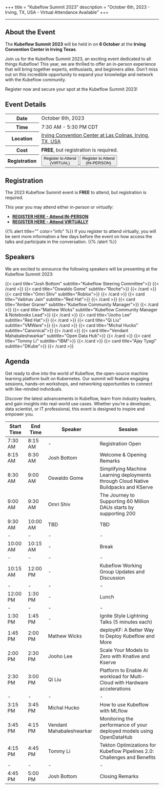 +++
title = "Kubeflow Summit 2023"
description = "October 6th, 2023 - Irving, TX, USA - Virtual Attendance Available"
+++

---

## About the Event

The __Kubeflow Summit 2023__ will be held in on __6 October__ at the __Irving Convention Center in Irving Texas__.

Join us for the Kubeflow Summit 2023, an exciting event dedicated to all things Kubeflow! 
This year, we are thrilled to offer an in-person experience that will bring together experts, enthusiasts, and beginners alike.
Don't miss out on this incredible opportunity to expand your knowledge and network with the Kubeflow community. 

Register now and secure your spot at the Kubeflow Summit 2023!

## Event Details

<div class="table-responsive">
  <table class="table table-bordered">
    <tr class="thead-light">
      <th>
        Date
      </th>
      <td>
        October 6th, 2023
      </td>
    </tr>
    <tr class="thead-light">
      <th>
        Time
      </th>
      <td>
        7:30 AM - 5:30 PM CDT
      </td>
    </tr>
    <tr class="thead-light">
      <th>
        Location
      </th>
      <td>
        <a href="https://maps.app.goo.gl/Xnf4Y1ffVLRiPNGR9">Irving Convention Center at Las Colinas, Irving, TX, USA</a>
      </td>
    </tr>
    <tr class="thead-light">
      <th>
        Cost
      </th>
      <td>
        <strong>FREE</strong>, but registration is required.
      </td>
    </tr>
    <tr class="thead-light">
      <th>
        Registration
      </th>
      <td>
        <a href="https://www.eventbrite.com/e/kubeflow-summit-2023-virtual-registration-tickets-726298186427">
          <button class="btn btn-warning py-2 px-3 mx-3 my-3">Register to Attend<br>(VIRTUAL)</button>
        </a>
        <a href="https://www.eventbrite.com/e/kubeflow-summit-2023-in-person-registration-tickets-726236511957">
          <button class="btn btn-warning py-2 px-3 mx-3 my-3">Register to Attend<br>(IN-PERSON)</button>
        </a>
      </td>
    </tr>
  </table>
</div>

## Registration

The 2023 Kubeflow Summit event is __FREE__ to attend, but registration is required.

This year you may attend either _in-person_ or _virtually_:

- [__REGISTER HERE - Attend IN-PERSON__](https://www.eventbrite.com/e/kubeflow-summit-2023-in-person-registration-tickets-726236511957)
- [__REGISTER HERE - Attend VIRTUALLY__](https://www.eventbrite.com/e/kubeflow-summit-2023-virtual-registration-tickets-726298186427)

{{% alert title="" color="info" %}}
If you register to attend virtually, you will be sent more information a few days before the event on how access the talks and participate in the conversation.
{{% /alert %}}

## Speakers

We are excited to announce the following speakers will be presenting at the Kubeflow Summit 2023:

<div class="container">
  <div class="row">
    <div class="col-auto mb-3">
      {{< card title="Josh Bottom" 
               subtitle="Kubeflow Steering Committee">}}
      {{< /card >}}
      {{< card title="Oswaldo Gome" 
               subtitle="Roche">}}
      {{< /card >}}
      {{< card title="Omri Shiv" 
               subtitle="Roblox">}}
      {{< /card >}}
      {{< card title="Vaibhav Jain" 
               subtitle="Red Hat">}}
      {{< /card >}}
      {{< card title="Amber Graner" 
               subtitle="Kubeflow Community Manager">}}
      {{< /card >}}
      {{< card title="Mathew Wicks" 
               subtitle="Kubeflow Community Manager & Notebooks Lead">}}
      {{< /card >}}
      {{< card title="Jooho Lee" 
               subtitle="Red Hat">}}
      {{< /card >}}
      {{< card title="Qi Liu" 
               subtitle="VMWare">}}
      {{< /card >}}
      {{< card title="Michal Hucko" 
               subtitle="Canonical">}}
      {{< /card >}}
      {{< card title="Vendant Mahabaleshwarkar" 
               subtitle="Open Data Hub">}}
      {{< /card >}}
      {{< card title="Tommy Li" 
               subtitle="IBM">}}
      {{< /card >}}
      {{< card title="Ajay Tyagi" 
               subtitle="DKube">}}
      {{< /card >}}
    </div>
  </div>
</div>

## Agenda

Get ready to dive into the world of Kubeflow, the open-source machine learning platform built on Kubernetes. 
Our summit will feature engaging sessions, hands-on workshops, and networking opportunities to connect with like-minded individuals.

Discover the latest advancements in Kubeflow, learn from industry leaders, and gain insights into real-world use cases. Whether you're a developer, data scientist, or IT professional, this event is designed to inspire and empower you.

| Start Time | End Time | Speaker                  | Session                                                                             |
|------------|----------|--------------------------|-------------------------------------------------------------------------------------|
| 7:30 AM    | 8:15 AM  | -                        | Registration Open                                                                   |
| 8:15 AM    | 8:30 AM  | Josh Bottom              | Welcome & Opening Remarks                                                           |
| 8:30 AM    | 9:00 AM  | Oswaldo Gome             | Simplifying Machine Learning deployments through Cloud Native Buildpacks and KServe |
| 9:00 AM    | 9:30 AM  | Omri Shiv                | The Journey to Supporting 60 Million DAUs starts by supporting 200                  |
| 9:30 AM    | 10:00 AM | TBD                      | TBD                                                                                 |
| -          | -        | -                        | -                                                                                   |
| 10:00 AM   | 10:15 AM | -                        | Break                                                                               |
| -          | -        | -                        | -                                                                                   |
| 10:15 AM   | 12:00 PM | -                        | Kubeflow Working Group Updates and Discussion                                       |
| -          | -        | -                        | -                                                                                   |
| 12:00 PM   | 1:30 PM  | -                        | Lunch                                                                               |
| -          | -        | -                        | -                                                                                   |
| 1:30 PM    | 1:45 PM  | -                        | Ignite Style Lightning Talks (5 minutes each)                                       |
| 1:45 PM    | 2:00 PM  | Mathew Wicks             | deployKF: A Better Way to Deploy Kubeflow and More                                  |
| 2:00 PM    | 2:30 PM  | Jooho Lee                | Scale Your Models to Zero with Knative and Kserve                                   |
| 2:30 PM    | 3:00 PM  | Qi Liu                   | Platform to Enable AI workload for Multi-Cloud with Hardware accelerations          |
| -          | -        | -                        | -                                                                                   |
| 3:15 PM    | 3:45 PM  | Michal Hucko             | How to use Kubeflow with MLflow                                                     |
| 3:45 PM    | 4:15 PM  | Vendant Mahabaleshwarkar | Monitoring the performance of your deployed models using OpenDataHub                |
| 4:15 PM    | 4:45 PM  | Tommy Li                 | Tekton Optimizations for Kubeflow Pipelines 2.0: Challenges and Benefits            |
| -          | -        | -                        | -                                                                                   |
| 4:45 PM    | 5:00 PM  | Josh Bottom              | Closing Remarks                                                                     |

